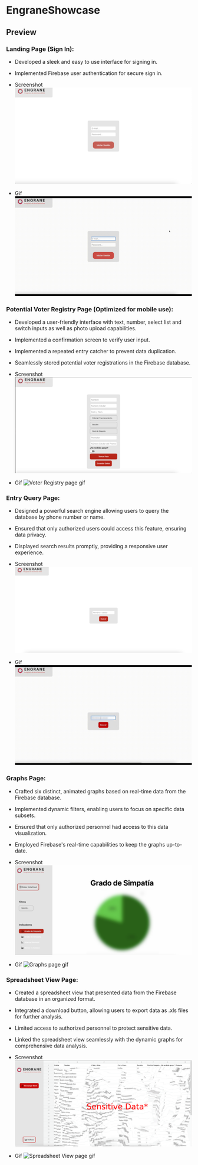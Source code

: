 # EngraneShowcase

## Preview

### Landing Page (Sign In):

- Developed a sleek and easy to use interface for signing in.
- Implemented Firebase user authentication for secure sign in.

- Screenshot
![Sign In page screenshot](./assets/signInScreenshot.png)
- Gif
![Sign In page gif](./assets/signInVideo.gif)

### Potential Voter Registry Page (Optimized for mobile use):

- Developed a user-friendly interface with text, number, select list and switch inputs as well as photo upload capabilities.
- Implemented a confirmation screen to verify user input.
- Implemented a repeated entry catcher to prevent data duplication.
- Seamlessly stored potential voter registrations in the Firebase database.

- Screenshot
![Voter Registry page screenshot](./assets/potentialVoterRegistryScreenshot.png)
- Gif
![Voter Registry page gif](./assets/potentialVoterRegistryVideo.gif)

### Entry Query Page:

- Designed a powerful search engine allowing users to query the database by phone number or name.
- Ensured that only authorized users could access this feature, ensuring data privacy.
- Displayed search results promptly, providing a responsive user experience.

- Screenshot
![Entry Query page screenshot](./assets/searcherScreenshot.png)
- Gif
![Entry Query page gif](./assets/searcherVideo.gif)

### Graphs Page:

- Crafted six distinct, animated graphs based on real-time data from the Firebase database.
- Implemented dynamic filters, enabling users to focus on specific data subsets.
- Ensured that only authorized personnel had access to this data visualization.
- Employed Firebase's real-time capabilities to keep the graphs up-to-date.

- Screenshot
![Graphs page screenshot](./assets/graphsScreenshot.png)
- Gif
![Graphs page gif](./assets/graphsVideo.gif)

### Spreadsheet View Page:

- Created a spreadsheet view that presented data from the Firebase database in an organized format.
- Integrated a download button, allowing users to export data as .xls files for further analysis.
- Limited access to authorized personnel to protect sensitive data.
- Linked the spreadsheet view seamlessly with the dynamic graphs for comprehensive data analysis.

- Screenshot
![Spreadsheet View page screenshot](./assets/sheetviewScreenshot.png)
- Gif
![Spreadsheet View page gif](./assets/sheetviewVideo.gif)
